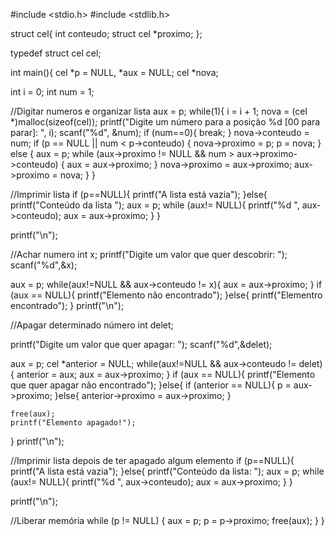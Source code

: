 #include <stdio.h>
#include <stdlib.h>

struct cel{
  int conteudo;
  struct cel *proximo;
};

typedef struct cel cel;

int main(){
  cel *p = NULL, *aux = NULL;
  cel *nova;

  int i = 0;
  int num = 1;

//Digitar numeros e organizar lista
  aux = p;
  while(1){
    i = i + 1;
    nova = (cel *)malloc(sizeof(cel));
    printf("Digite um número para a posição %d [00 para parar]: ", i);
    scanf("%d", &num);
    if (num==0){
      break;
    }
    nova->conteudo = num;
    if (p == NULL || num < p->conteudo) {
        nova->proximo = p;
        p = nova;
    } else {
        aux = p;
        while (aux->proximo != NULL && num > aux->proximo->conteudo) {
            aux = aux->proximo;
        }
        nova->proximo = aux->proximo;
        aux->proximo = nova;
    }
  }
  
//Imprimir lista
  if (p==NULL){
    printf("A lista está vazia");
  }else{
    printf("Conteúdo da lista ");
    aux = p;
    while (aux!= NULL){
      printf("%d ", aux->conteudo);
      aux = aux->proximo;
    }
  }

  printf("\n");


//Achar numero
  int x;
  printf("Digite um valor que quer descobrir: ");
  scanf("%d",&x);

  aux = p;
  while(aux!=NULL && aux->conteudo != x){
    aux = aux->proximo;
  }
  if (aux == NULL){
    printf("Elemento não encontrado");
  }else{
    printf("Elementro encontrado");
  }
  printf("\n");

//Apagar determinado número
  int delet;
  
  printf("Digite um valor que quer apagar: ");
  scanf("%d",&delet);

  aux = p;
  cel *anterior = NULL;
  while(aux!=NULL && aux->conteudo != delet){
    anterior = aux;
    aux = aux->proximo;
  }
  if (aux == NULL){
    printf("Elemento que quer apagar não encontrado");
  }else{
    if (anterior == NULL){
      p = aux->proximo;
    }else{
      anterior->proximo = aux->proximo;
    }

    free(aux);
    printf("Elemento apagado!");
  }
  printf("\n");

//Imprimir lista depois de ter apagado algum elemento
  if (p==NULL){
    printf("A lista está vazia");
  }else{
    printf("Conteúdo da lista: ");
    aux = p;
    while (aux!= NULL){
      printf("%d ", aux->conteudo);
      aux = aux->proximo;
    }
  }

  printf("\n");

//Liberar memória 
  while (p != NULL) {
      aux = p;
      p = p->proximo;
      free(aux);
  }
}
